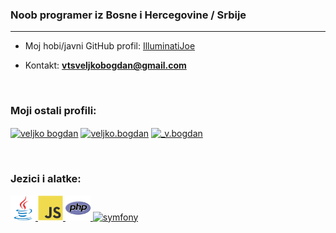 <h3 align="left">Noob programer iz Bosne i Hercegovine / Srbije</h3>
<hr>

- Moj hobi/javni GitHub profil: [IlluminatiJoe](https://github.com/IlluminatiJoe0)

- Kontakt: **vtsveljkobogdan@gmail.com**

<br>
<h3 align="left">Moji ostali profili:</h3>
<p align="left">
<a href="https://linkedin.com/in/veljko-bogdan-2b4938295" target="blank"><img align="center" src="https://raw.githubusercontent.com/rahuldkjain/github-profile-readme-generator/master/src/images/icons/Social/linked-in-alt.svg" alt="veljko bogdan" height="30" width="40" /></a>
<a href="https://fb.com/veljko.bogdan" target="blank"><img align="center" src="https://raw.githubusercontent.com/rahuldkjain/github-profile-readme-generator/master/src/images/icons/Social/facebook.svg" alt="veljko.bogdan" height="30" width="40" /></a>
<a href="https://instagram.com/_v.bogdan" target="blank"><img align="center" src="https://raw.githubusercontent.com/rahuldkjain/github-profile-readme-generator/master/src/images/icons/Social/instagram.svg" alt="_v.bogdan" height="30" width="40" /></a>
</p>
<br>

<h3 align="left">Jezici i alatke:</h3>
<p align="left"> <a href="https://www.java.com" target="_blank" rel="noreferrer"> <img src="https://raw.githubusercontent.com/devicons/devicon/master/icons/java/java-original.svg" alt="java" width="40" height="40"/> </a> <a href="https://developer.mozilla.org/en-US/docs/Web/JavaScript" target="_blank" rel="noreferrer"> <img src="https://raw.githubusercontent.com/devicons/devicon/master/icons/javascript/javascript-original.svg" alt="javascript" width="40" height="40"/> </a> <a href="https://www.php.net" target="_blank" rel="noreferrer"> <img src="https://raw.githubusercontent.com/devicons/devicon/master/icons/php/php-original.svg" alt="php" width="40" height="40"/> </a> <a href="https://symfony.com" target="_blank" rel="noreferrer"> <img src="https://symfony.com/logos/symfony_black_03.svg" alt="symfony" width="40" height="40"/> </a> </p>

<!-- <p>&nbsp;<img align="center" src="https://github-readme-stats.vercel.app/api?username=veljkobogdan&show_icons=true&theme=synthwave&locale=en" alt="veljkobogdan" /></p>
